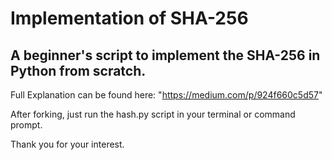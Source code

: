 # Implementation of SHA-256

## A beginner's script to implement the SHA-256 in Python from scratch.

Full Explanation can be found here: "https://medium.com/p/924f660c5d57"

After forking, just run the hash.py script in your terminal or command prompt. 

Thank you for your interest. 